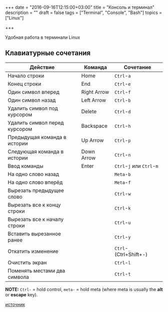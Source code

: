 +++
date = "2016-09-16T12:15:00+03:00"
title = "Консоль и терминал"
description = ""
draft = false
tags = ["Terminal", "Console", "Bash"]
topics = ["Linux"]

+++

Удобная работа в терминали Linux

<!--more-->

## Клавиатурные сочетания

Действие                      | Команда     | Сочетание
------------------------------|-------------|-------------------
Начало строки                 | Home        | `Ctrl`-`a`
Конец строки                  | End         | `Ctrl`-`e`
Один символ вперед            | Right Arrow | `Ctrl`-`f`
Один символ назад             | Left Arrow  | `Ctrl`-`b`
Удалить символ под курсором   | Delete      | `Ctrl`-`d`
Удалить символ перед курсором | Backspace   | `Ctrl`-`h`
Предыдущая команда в истории  | Up Arrow    | `Ctrl`-`p`
Следующая команда в истории   | Down Arrow  | `Ctrl`-`n`
Ввод команды                  | Enter       | `Ctrl`-`j` или `Ctrl`-`m`
На одно слово назад           |             | `Meta`-`b`
На одно слово вперёд          |             | `Meta`-`f`
Вырезать предыдущее слово     |             | `Ctrl`-`w`
Вырезать все к концу строки   |             | `Ctrl`-`k`
Вырезать все к началу строки  |             | `Ctrl`-`u`
Вставить вырезанное ранее     |             | `Ctrl`-`y`
Откатить изменение            |             | `Ctrl`-`_` (Ctrl+Shift+-)
Очистить экран                |             | `Ctrl`-`l`
Поменять местами два символа  |             | `Ctrl`-`t`


**NOTE:** `Ctrl-` = hold control, `meta-` = hold meta (where meta is usually the **alt** or **escape** key).

[источник](http://habrahabr.ru/post/266933/)

